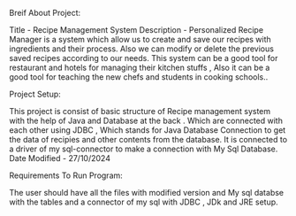 Breif About Project:

Title - Recipe Management System
Description - Personalized Recipe Manager is a system which allow us to create and save our recipes with ingredients and their process. Also we can modify or delete the previous saved recipes according to our needs. This system can be a good tool for restaurant and hotels for managing their kitchen stuffs , Also it can be a good tool for teaching the new chefs and students in cooking schools..



Project Setup:

This project is consist of basic structure of Recipe management system with the help of Java and Database at the back . Which are connected with each other using JDBC , Which stands for Java Database Connection to get the data of recipies and other contents from the database. It is connected to a driver of my sql-connector to make a connection with My Sql Database.
Date Modified - 27/10/2024


Requirements To Run Program: 

The user should have all the files with modified version and My sql databse with the tables and a connector of my sql with JDBC , JDk and JRE setup.

